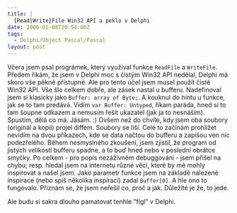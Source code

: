 ```yaml
---
title: |
  {Read|Write}File Win32 API a peklo v Delphi
date: 2006-01-08T20:54:00Z
tags:
  - Delphi/Object Pascal/Pascal
layout: post
---
```

Včera jsem psal prográmek, který využíval funkce `ReadFile` a `WriteFile`. Předem říkám, že jsem v Delphi moc s čistým Win32 API nedělal, Delphi má skoro vše pěkně přístupné. Ale pro tento účel jsem musel použít čisté Win32 API. Vše šlo celkem dobře, ale zásek nastal u bufferu. Nadefinoval jsem si klasicky jako `Buffer: array of Byte;`. A kouknul do hintu u funkce, jak se to tam predává. Vidím `var Buffer: Untyped`, říkam paráda, hned si to tam šoupne odkazem a nemusím řešit ukazatel (jak ja to nesnáším). Spustím, dělá co má. Jásám. :) Ovšem než do chvíle, kdy jsem oba soubory (originál a kopii) projel diffem. Soubory se liší. Celé to začínám prohlížet nevidím na dvou příkazech, kde se data načtou do bufferu a zapíšou ven nic podezřelého. Během nesmyslného zkoušení, jsem zjistil, že program od jistých velikostí bufferu spadne, a to buď hned nebo v poslední obrátce smyčky. Po celkem - pro popis nezáživném debuggování - jsem přišel na chybu; resp. hledal jsem na internetu různé věci, které by mě mohly inspirovat a našel jsem. Jako parametr funkce jsem na základě nalezené inspirace (nebo spíš několika inspirací) zadal `Buffer[0]`. A hle ono to fungovalo. Přiznám se, že jsem neřešil co, proč a jak. Důležité je že, to jede.

Ale budu si sakra dlouho pamatovat tenhle "fígl" v Delphi.